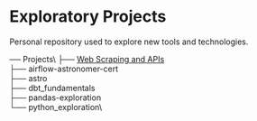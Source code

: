 # Exploratory Projects
Personal repository used to explore new tools and technologies. 

── Projects\ 
    ├── [Web Scraping and APIs](https://github.com/JordanHembling/Projects/tree/master/Web%20Scraping%20and%20APIs)\
    ├── airflow-astronomer-cert\
    ├── astro\
    ├── dbt_fundamentals\
    ├── pandas-exploration\
    └── python_exploration\

